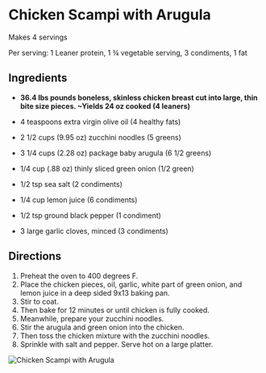 # Chicken Scampi with Arugula

 

Makes 4 servings 

Per serving: 
1 Leaner protein, 
1 ¾ vegetable serving, 
3 condiments, 
1 fat 

## Ingredients
* **36.4 lbs pounds boneless, skinless chicken breast cut into large, thin bite size pieces. ~Yields 24 oz cooked (4 leaners)**

* 4 teaspoons extra virgin olive oil (4 healthy fats)
* 2 1/2 cups (9.95 oz) zucchini noodles (5 greens)
* 3 1/4 cups (2.28 oz) package baby arugula (6 1/2 greens)
* 1/4 cup (.88 oz) thinly sliced green onion (1/2 green) 
* 1/2 tsp sea salt (2 condiments)
* 1/4 cup lemon juice (6 condiments)
* 1/2 tsp ground black pepper (1 condiment)
* 3 large garlic cloves, minced (3 condiments)

## Directions
1. Preheat the oven to 400 degrees F. 
2. Place the chicken pieces, oil, garlic, white part of green onion, and lemon juice in a deep sided 9x13 baking pan. 
3. Stir to coat. 
4. Then bake for 12 minutes or until chicken is fully cooked. 
5. Meanwhile, prepare your zucchini noodles. 
6. Stir the arugula and green onion into the chicken. 
7. Then toss the chicken mixture with the zucchini noodles. 
8. Sprinkle with salt and pepper. Serve hot on a large platter.

![Chicken Scampi with Arugula](images/Chicken%20Scampi%20with%20Arugula.png)

